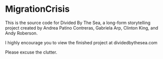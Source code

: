 # MigrationCrisis

This is the source code for Divided By The Sea, a long-form storytelling project created by Andrea Patino Contreras, Gabriela Arp, Clinton King, and Andy Roberson.

I highly encourage you to view the finished project at dividedbythesea.com

Please excuse the clutter.
